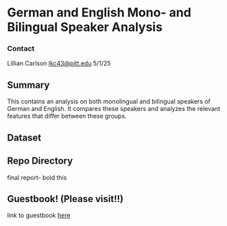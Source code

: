 # German and English Mono- and Bilingual Speaker Analysis
### Contact
Lillian Carlson
lkc43@pitt.edu
5/1/25


## Summary
This contains an analysis on both monolingual and bilingual speakers of German and English. It compares these speakers and analyzes the relevant features that differ between these groups.

## Dataset

## Repo Directory
final report- bold this


## Guestbook! (Please visit!!)
link to guestbook [here](https://github.com/Data-Science-for-Linguists-2025/Class-Lounge/blob/main/guestbooks/lillian.md)